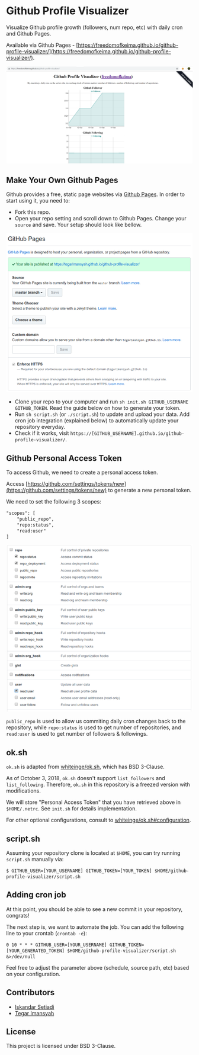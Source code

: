 # Github Profile Visualizer

Visualize Github profile growth (followers, num repo, etc) with daily cron and Github Pages.

Available via Github Pages - [https://freedomofkeima.github.io/github-profile-visualizer/](https://freedomofkeima.github.io/github-profile-visualizer/).

![](screenshot.png)

## Make Your Own Github Pages

Github provides a free, static page websites via [Github Pages](https://pages.github.com/). In order to start using it, you need to:

* Fork this repo.
* Open your repo setting and scroll down to Github Pages. Change your `source` and save. Your setup should look like bellow.

![Enable github pages for this project](img/pages.png)

* Clone your repo to your computer and run `sh init.sh GITHUB_USERNAME GITHUB_TOKEN`. Read the guide below on how to generate your token.
* Run `sh script.sh` (or `./script.sh`) to update and upload your data. Add cron job integration (explained below) to automatically update your repository everyday.
* Check if it works, visit `https://[GITHUB_USERNAME].github.io/github-profile-visualizer/`.


## Github Personal Access Token

To access Github, we need to create a personal access token.

Access [https://github.com/settings/tokens/new](https://github.com/settings/tokens/new) to generate a new personal token.


We need to set the following 3 scopes:

```
"scopes": [
	"public_repo",
	"repo:status",
	"read:user"
]
```

![Scope](img/scope.png)

`public_repo` is used to allow us commiting daily cron changes back to the repository, while `repo:status` is used to get number of repositories, and `read:user` is used to get number of followers & followings.

## ok.sh

`ok.sh` is adapted from [whiteinge/ok.sh](https://github.com/whiteinge/ok.sh), which has BSD 3-Clause.

As of October 3, 2018, `ok.sh` doesn't support `list_followers` and `list_following`. Therefore, `ok.sh` in this repository is a freezed version with modifications.

We will store "Personal Access Token" that you have retrieved above in `$HOME/.netrc`. See `init.sh` for details implementation.

For other optional configurations, consult to [whiteinge/ok.sh#configuration](https://github.com/whiteinge/ok.sh#configuration).

## script.sh

Assuming your repository clone is located at `$HOME`, you can try running `script.sh` manually via:

```
$ GITHUB_USER=[YOUR_USERNAME] GITHUB_TOKEN=[YOUR_TOKEN] $HOME/github-profile-visualizer/script.sh
```

## Adding cron job

At this point, you should be able to see a new commit in your repository, congrats!

The next step is, we want to automate the job. You can add the following line to your crontab (`crontab -e`):

```
0 10 * * * GITHUB_USER=[YOUR_USERNAME] GITHUB_TOKEN=[YOUR_GENERATED_TOKEN] $HOME/github-profile-visualizer/script.sh &>/dev/null
```

Feel free to adjust the parameter above (schedule, source path, etc) based on your configuration.

## Contributors

- [Iskandar Setiadi](https://github.com/freedomofkeima)
- [Tegar Imansyah](https://github.com/tegarimansyah)

## License

This project is licensed under BSD 3-Clause.
